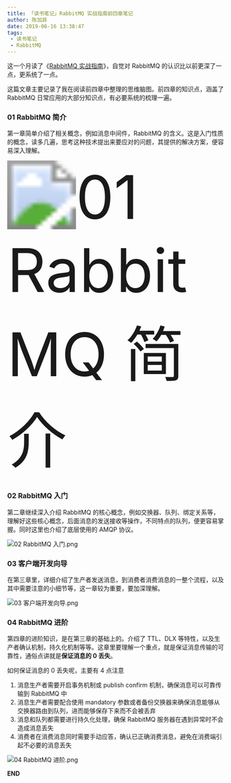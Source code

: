 ```yaml
---
title: 「读书笔记」RabbitMQ 实战指南前四章笔记
author: 陈加菲
date: 2019-06-16 13:38:47
tags:
 - 读书笔记
 - RabbitMQ
---
```


这一个月读了《[RabbitMQ 实战指南](https://book.douban.com/subject/27591386/)》，自觉对 RabbitMQ 的认识比以前更深了一点，更系统了一点。

这篇文章主要记录了我在阅读前四章中整理的思维脑图。前四章的知识点，涵盖了 RabbitMQ 日常应用的大部分知识点，有必要系统的梳理一遍。

### 01 RabbitMQ 简介

第一章简单介绍了相关概念，例如消息中间件，RabbitMQ 的含义。这是入门性质的概念，读多几遍，思考这种技术提出来要应对的问题，其提供的解决方案，便容易深入理解。

<img src="http://q6q6q9uu8.bkt.clouddn.com/images/rabbitmq-reading-notes-1/01-RabbitMQ.png" alt="01 RabbitMQ 简介" title="01 RabbitMQ 简介" style="zoom:1000%;" />

### 02 RabbitMQ 入门

第二章继续深入介绍 RabbitMQ 的核心概念，例如交换器、队列、绑定关系等，理解好这些核心概念，后面消息的发送接收等操作，不同特点的队列，便更容易掌握。同时这里也介绍了底层使用的 AMQP 协议。

<img src="http://q6q6q9uu8.bkt.clouddn.com/images/rabbitmq-reading-notes-1/02-RabbitMQ.png" alt="02 RabbitMQ 入门.png" title="02 RabbitMQ 入门.png" style="zoom:100%;" />

### 03 客户端开发向导

在第三章里，详细介绍了生产者发送消息，到消费者消费消息的一整个流程，以及其中需要注意的小细节等，这一章较为重要，要加深理解。

<img src="http://q6q6q9uu8.bkt.clouddn.com/images/rabbitmq-reading-notes-1/03-RabbitMQ.png" alt="03 客户端开发向导.png" title="03 客户端开发向导.png" style="zoom:100%;" />

### 04 RabbitMQ 进阶

第四章的进阶知识，是在第三章的基础上的。介绍了 TTL、DLX 等特性，以及生产者确认机制，持久化机制等等。这章里要理解一个重点，就是保证消息传输的可靠性，通俗点讲就是**保证消息的 0 丢失**。

如何保证消息的 0 丢失呢，主要有 4 点注意

1. 消息生产者需要开启事务机制或 publish confirm 机制，确保消息可以可靠传输到 RabbitMQ 中
2. 消息生产者需要配合使用 mandatory 参数或者备份交换器来确保消息能够从交换器路由到队列，进而能够保存下来而不会被丢弃
3. 消息和队列都需要进行持久化处理，确保 RabbitMQ 服务器在遇到异常时不会造成消息丢失
4. 消费者在消费消息同时需要手动应答，确认已正确消费消息，避免在消费端引起不必要的消息丢失

<img src="http://q6q6q9uu8.bkt.clouddn.com/images/rabbitmq-reading-notes-1/04-RabbitMQ.png" alt="04 RabbitMQ 进阶.png" title="04 RabbitMQ 进阶.png" style="zoom:100%;" />

**END**